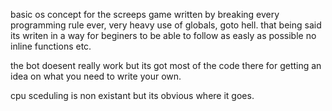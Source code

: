 basic os concept for the screeps game written by breaking every programming rule ever,
very heavy use of globals, goto hell.
that being said its writen in a way for beginers to be able to follow as easly as possible
no inline functions etc.

the bot doesent really work but its got most of the code there for getting an idea on what you need to write your own.

cpu sceduling is non existant but its obvious where it goes.
